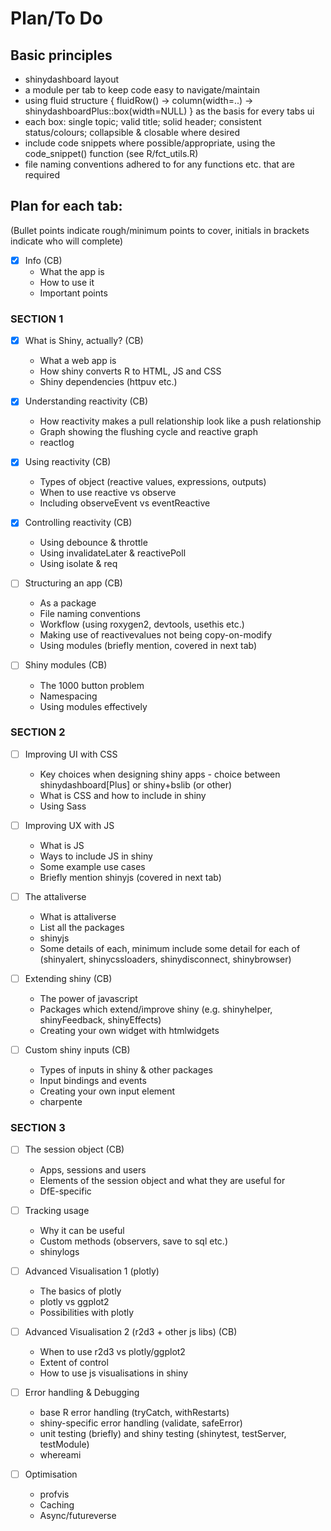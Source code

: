 # Plan/To Do

## Basic principles
- shinydashboard layout
- a module per tab to keep code easy to navigate/maintain
- using fluid structure { fluidRow() -> column(width=..) -> shinydashboardPlus::box(width=NULL) } as the basis for every tabs ui
- each box: single topic; valid title; solid header; consistent status/colours; collapsible & closable where desired
- include code snippets where possible/appropriate, using the code_snippet() function (see R/fct_utils.R)
- file naming conventions adhered to for any functions etc. that are required

## Plan for each tab:
(Bullet points indicate rough/minimum points to cover, initials in brackets indicate who will complete)

- [x] Info (CB)
    - What the app is
    - How to use it
    - Important points

### SECTION 1
- [x] What is Shiny, actually? (CB)
    - What a web app is
    - How shiny converts R to HTML, JS and CSS
    - Shiny dependencies (httpuv etc.)

- [x] Understanding reactivity (CB)
    - How reactivity makes a pull relationship look like a push relationship
    - Graph showing the flushing cycle and reactive graph
    - reactlog

- [x] Using reactivity (CB)
    - Types of object (reactive values, expressions, outputs)
    - When to use reactive vs observe
    - Including observeEvent vs eventReactive

- [x] Controlling reactivity (CB)
    - Using debounce & throttle
    - Using invalidateLater & reactivePoll
    - Using isolate & req

- [ ] Structuring an app (CB)
    - As a package
    - File naming conventions
    - Workflow (using roxygen2, devtools, usethis etc.)
    - Making use of reactivevalues not being copy-on-modify
    - Using modules (briefly mention, covered in next tab)

- [ ] Shiny modules (CB)
    - The 1000 button problem
    - Namespacing
    - Using modules effectively

### SECTION 2
- [ ] Improving UI with CSS
    - Key choices when designing shiny apps - choice between shinydashboard[Plus] or shiny+bslib (or other)
    - What is CSS and how to include in shiny
    - Using Sass

- [ ] Improving UX with JS
    - What is JS
    - Ways to include JS in shiny
    - Some example use cases
    - Briefly mention shinyjs (covered in next tab)

- [ ] The attaliverse
    - What is attaliverse
    - List all the packages
    - shinyjs
    - Some details of each, minimum include some detail for each of (shinyalert, shinycssloaders, shinydisconnect, shinybrowser)

- [ ] Extending shiny (CB)
    - The power of javascript
    - Packages which extend/improve shiny (e.g. shinyhelper, shinyFeedback, shinyEffects)
    - Creating your own widget with htmlwidgets

- [ ] Custom shiny inputs (CB)
    - Types of inputs in shiny & other packages
    - Input bindings and events
    - Creating your own input element
    - charpente

### SECTION 3
- [ ] The session object (CB)
    - Apps, sessions and users
    - Elements of the session object and what they are useful for
    - DfE-specific

- [ ] Tracking usage
    - Why it can be useful
    - Custom methods (observers, save to sql etc.)
    - shinylogs

- [ ] Advanced Visualisation 1 (plotly)
    - The basics of plotly
    - plotly vs ggplot2
    - Possibilities with plotly

- [ ] Advanced Visualisation 2 (r2d3 + other js libs) (CB)
    - When to use r2d3 vs plotly/ggplot2
    - Extent of control
    - How to use js visualisations in shiny

- [ ] Error handling & Debugging
    - base R error handling (tryCatch, withRestarts)
    - shiny-specific error handling (validate, safeError)
    - unit testing (briefly) and shiny testing (shinytest, testServer, testModule)
    - whereami

- [ ] Optimisation
    - profvis
    - Caching
    - Async/futureverse
